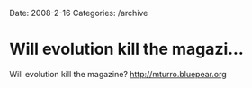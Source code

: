 Date: 2008-2-16
Categories: /archive

# Will evolution kill the magazi...

Will evolution kill the magazine? http://mturro.bluepear.org
